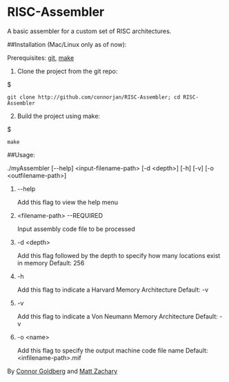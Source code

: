 RISC-Assembler
==============

A basic assembler for a custom set of RISC architectures.


##Installation (Mac/Linux only as of now):

Prerequisites: [git](http://git-scm.com/book/en/Getting-Started-Installing-Git), [make](https://developer.apple.com/downloads/index.action?name=command%20line%20tools)

1. Clone the project from the git repo:

$
```
git clone http://github.com/connorjan/RISC-Assembler; cd RISC-Assembler
```

2. Build the project using make:

$
```
make
```

##Usage:

./myAssembler [--help] \<input-filename-path\> [-d \<depth\>] [-h] [-v] [-o \<outfilename-path\>]


1. --help

	Add this flag to view the help menu

2. \<filename-path\>   --REQUIRED

	Input assembly code file to be processed

3. -d \<depth\>

	Add this flag followed by the depth to specify how many locations exist in memory
	Default: 256

4. -h

	Add this flag to indicate a Harvard Memory Architecture
	Default: -v

5. -v 

	Add this flag to indicate a Von Neumann Memory Architecture
	Default: -v

6. -o \<name\>

	Add this flag to specify the output machine code file name
	Default: \<infilename-path\>.mif



By [Connor Goldberg](http://www.connorgoldberg.com "Connor's Website")  and [Matt Zachary](mailto:matt@grsbd.com "Matt's Email")
